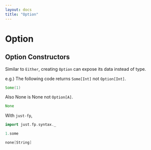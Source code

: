 ```yaml
---
layout: docs
title: "Option"
---
```


# Option
## Option Constructors
Similar to `Either`, creating `Option` can expose its data instead of type.

e.g.) The following code returns `Some[Int]` not `Option[Int]`.
```scala mdoc
Some(1)
```

Also None is None not `Option[A]`.
```scala mdoc
None
```

With `just-fp`,

```scala mdoc
import just.fp.syntax._
```
```scala mdoc
1.some
```
```scala mdoc
none[String]
```
